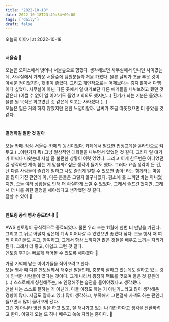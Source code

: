 ```yaml
---
title: "2022-10-18"
date: 2022-10-18T23:49:54+09:00
tags: ['daily']
draft: false
---
```

오늘의 이야기 at 2022-10-18
<!--more--> 

#
#### 서울숲 🤧
오늘은 오피스에서 벗어나 서울숲으로 향했다. 생각해보면 사무실에서 만나던 사이였는데, 사무실에서 가까운 서울숲에 팀원분들과 처음 가봤다.
물론 날씨가 조금 추운 것이 아쉬운 점이었지만, 햇빛이 좋았다. 그리고 개인적으로는 어제보다는 춥지 않아서 다행이다 싶었다.
사무실이 아닌 다른 곳에서 일 얘기보단 다른 애기들을 나눠보려고 했던 것 같은데 (어쩔 수 없이 일 이야기도 들었고 회의도 했지만...)
환기가 되는 기분은 들었다. 물론 원 목적은 회고였던 것 같은데 회고는 사라졌다 (...)   
오늘은 일은 거의 하지 않았지만 전환 느낌이랄까. 날씨가 조금 따뜻했으면 더 좋았을 것 같다.


#
#### 결정하길 잘한 것 같아
오늘 카페-점심-서울숲-카페의 동선이었다. 카페에서 필요한 법정교육을 온라인으로 켜두고 (...이런거지 뭐) 그냥 일상적인 대화들을 나누면서 있었던 것 같다.
그러다 일 얘기가 어쩌다 나왔는데 사실 좀 불편한 상황이 여럿 있었다. 그리고 이게 한두번은 아니었던 걸 생각하면 계속 참는 게 맞을까? 싶은 생각이 들기도 했다.
그러다 요즘 생각이 든 건, 난 다른 사람들이 즐겁게 일하고 나도 즐겁게 일할 수 있으면 좋아! 라는 함께라는 마음을 많이 가진 편인데 아, 다른 분들은 그렇지 않구나였다.
평소에 못 느끼던 바는 아니었지만, 오늘 여러 상황들로 인해 더 확실하게 느낄 수 있었다. 그래서 슬프긴 했지만, 그래서 더 나를 위한 결정을 해야겠다고 생각했던 것 같다.   
잘할 수 있어 🙂


#
#### 멘토링 공식 행사 종료라니! 🥲
AWS 멘토링이 공식적으로 종료되었다. 물론 우리 조는 11월에 한번 더 만남을 가진다. 그리고 그 뒤로 어떨지 싶은데 계속 이어나갈 수 있었으면 좋겠다 싶다.
오늘 행사 때 여러 이야기들도 듣고, 참여하고, 그래서 항상 느끼지만 많은 것들을 배우고 느끼는 자리가 된다. 그래서 더 좋고, 아쉽고 그런 것 같다.   
멘토링 후기는 빠르게 적어볼 수 있도록 해야겠다 🙂   

가장 기억에 남는 이야기들을 적어보려고 한다.  
오늘 행사 때 다른 멘토님께서 해주신 말들인데, 충분히 잘하고 있는데도 잘하고 있는 것에 인색한 사람들이 많다는 것이다.
그게 나라서 굉장히 팩트를 맞으며 들은 것 같은데 (...) 스스로에게 칭찬해주는, 또 인정해주는 습관을 들여야겠다고 생각했다.   
맨날 나는 스스로 잘하는 거 아닌데, 다들 이정도 하는 거 아닌가...라고 많이 생각해온 경향이 많다. 지금도 잘하고 있나 많이 생각하고, 부족해서 그런걸까 자책도 하는 편인데 들으면서 많이 돌아보게 됐다.   
그런 게 아니라 멋진 일을 하고 있고, 잘 해나가고 있는 나 대단하다고 생각을 전환하려고 한다. 이렇게 오늘 또 하나 배우고 쑥쑥 자라는 중이다. 🌱
